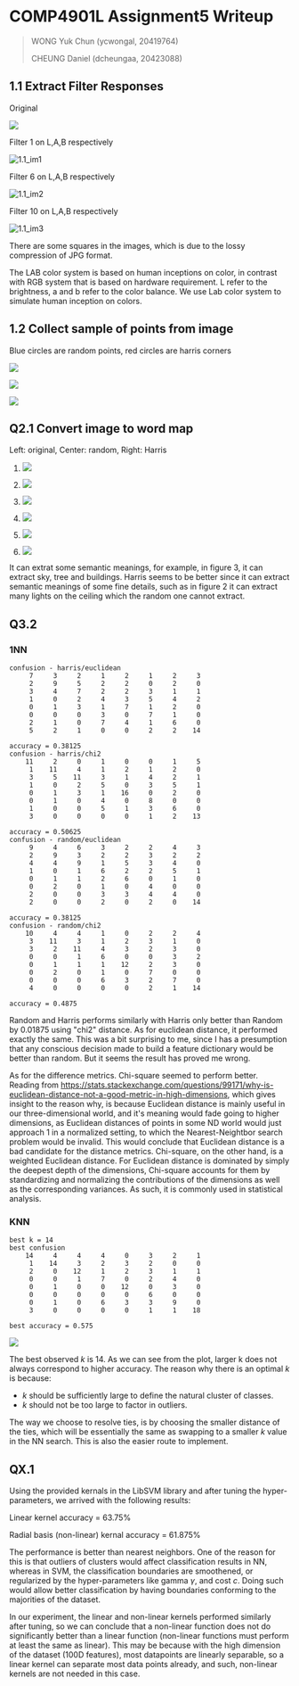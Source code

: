 # COMP4901L Assignment5 Writeup

>WONG Yuk Chun (ycwongal, 20419764)
>
>CHEUNG Daniel (dcheungaa, 20423088)

## 1.1 Extract Filter Responses

Original

![](data/airport/sun_aerinlrdodkqnypz.jpg)

Filter 1 on L,A,B respectively

![1.1_im1](saved_figures/1.1im1.jpg)

Filter 6 on L,A,B respectively

![1.1_im2](saved_figures/1.1im2.jpg)

Filter 10 on  L,A,B respectively

![1.1_im3](saved_figures/1.1im3.jpg)

There are some squares in the images, which is due to the lossy compression of JPG format.

The LAB color system is based on human inceptions on color, in contrast with RGB system that is based on hardware requirement. L refer to the brightness, a and b refer to the color balance. We use Lab color system to simulate human inception on colors.

## 1.2 Collect sample of points from image

Blue circles are random points, red circles are harris corners

![](saved_figures/1.2im1.jpg)

![](saved_figures/1.2im2.jpg)

![](saved_figures/1.2im3.jpg)

## Q2.1 Convert image to word map

Left: original, Center: random, Right: Harris

1. ![](saved_figures/2.1im1.jpg)

2. ![](saved_figures/2.1im2.jpg)

3. ![](saved_figures/2.1im3.jpg)

4. ![](saved_figures/2.1im4.jpg)

5. ![](saved_figures/2.1im5.jpg)

6. ![](saved_figures/2.1im6.jpg)

It can extrat some semantic meanings, for example, in figure 3, it can extract sky, tree and buildings. Harris seems to be better since it can extract semantic meanings of some fine details, such as in figure 2 it can extract many lights on the ceiling which the random one cannot extract.

## Q3.2

### 1NN

```
confusion - harris/euclidean
     7     3     2     1     2     1     2     3
     2     9     5     2     2     0     2     0
     3     4     7     2     2     3     1     1
     1     0     2     4     3     5     4     2
     0     1     3     1     7     1     2     0
     0     0     0     3     0     7     1     0
     2     1     0     7     4     1     6     0
     5     2     1     0     0     2     2    14

accuracy = 0.38125
confusion - harris/chi2
    11     2     0     1     0     0     1     5
     1    11     4     1     2     1     2     0
     3     5    11     3     1     4     2     1
     1     0     2     5     0     3     5     1
     0     1     3     1    16     0     2     0
     0     1     0     4     0     8     0     0
     1     0     0     5     1     3     6     0
     3     0     0     0     0     1     2    13

accuracy = 0.50625
confusion - random/euclidean
     9     4     6     3     2     2     4     3
     2     9     3     2     2     3     2     2
     4     4     9     1     5     3     4     0
     1     0     1     6     2     2     5     1
     0     1     1     2     6     0     1     0
     0     2     0     1     0     4     0     0
     2     0     0     3     3     4     4     0
     2     0     0     2     0     2     0    14

accuracy = 0.38125
confusion - random/chi2
    10     4     4     1     0     2     2     4
     3    11     3     1     2     3     1     0
     3     2    11     4     3     2     3     0
     0     0     1     6     0     0     3     2
     0     1     1     1    12     2     3     0
     0     2     0     1     0     7     0     0
     0     0     0     6     3     2     7     0
     4     0     0     0     0     2     1    14

accuracy = 0.4875
```

Random and Harris performs similarly with Harris only better than Random by 0.01875 using "chi2" distance. As for euclidean distance, it performed exactly the same. This was a bit surprising to me, since I has a presumption that any conscious decision made to build a feature dictionary would be better than random. But it seems the result has proved me wrong.

As for the difference metrics. Chi-square seemed to perform better. Reading from https://stats.stackexchange.com/questions/99171/why-is-euclidean-distance-not-a-good-metric-in-high-dimensions, which gives insight to the reason why, is because Euclidean distance is mainly useful in our three-dimensional world, and it's meaning would fade going to higher dimensions, as Euclidean distances of points in some ND world would just approach 1 in a normalized setting, to which the Nearest-Neightbor search problem would be invalid.  This would conclude that Euclidean distance is a bad candidate for the distance metrics. Chi-square, on the other hand, is a weighted Euclidean distance. For Euclidean distance is dominated by simply the deepest depth of the dimensions, Chi-square accounts for them by standardizing and normalizing the contributions of the dimensions as well as the corresponding variances. As such, it is commonly used in statistical analysis.

### KNN

```
best k = 14
best confusion
    14     4     4     4     0     3     2     1
     1    14     3     2     3     2     0     0
     2     0    12     1     2     3     1     1
     0     0     1     7     0     2     4     0
     0     1     0     0    12     0     3     0
     0     0     0     0     0     6     0     0
     0     1     0     6     3     3     9     0
     3     0     0     0     0     1     1    18

best accuracy = 0.575
```

![](saved_figures/accuracy_plot.png)

The best observed $k$ is 14. As we can see from the plot, larger k does not always correspond to higher accuracy. The reason why there is an optimal $k$ is because:

- $k$ should be sufficiently large to define the natural cluster of classes.
- $k$ should not be too large to factor in outliers.

The way we choose to resolve ties, is by choosing the smaller distance of the ties, which will be essentially the same as swapping to a smaller $k$ value in the NN search. This is also the easier route to implement.

## QX.1

Using the provided kernals in the LibSVM library and after tuning the hyper-parameters, we arrived with the following results:

Linear kernel accuracy = 63.75%

Radial basis (non-linear) kernal accuracy = 61.875%

The performance is better than nearest neighbors. One of the reason for this is that outliers of clusters would affect classification results in NN, whereas in SVM, the classification boundaries are smoothened, or regularized by the hyper-parameters like gamma $\gamma$, and cost $c$. Doing such would allow better classification by having boundaries conforming to the majorities of the dataset.

In our experiment, the linear and non-linear kernels performed similarly after tuning, so we can conclude that a non-linear function does not do significantly better than a linear function (non-linear functions must perform at least the same as linear). This may be because with the high dimension of the dataset (100D features), most datapoints are linearly separable, so a linear kernel can separate most data points already, and such, non-linear kernels are not needed in this case.